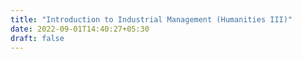 ```yaml
---
title: "Introduction to Industrial Management (Humanities III)"
date: 2022-09-01T14:40:27+05:30
draft: false
---
```


